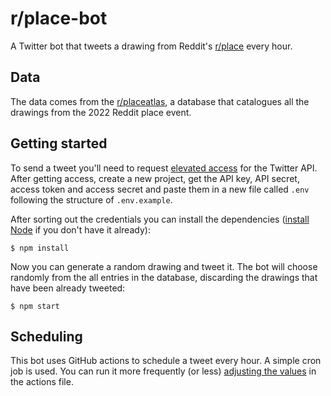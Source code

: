 # r/place-bot

A Twitter bot that tweets a drawing from Reddit's [r/place](https://www.reddit.com/r/place/) every hour.

## Data

The data comes from the [r/placeatlas](https://github.com/placeAtlas/atlas), a database that catalogues all the drawings from the 2022 Reddit place event.

## Getting started

To send a tweet you'll need to request [elevated access](https://developer.twitter.com/en/portal/products/elevated) for the Twitter API. After getting access, create a new project, get the API key, API secret, access token and access secret and paste them in a new file called `.env` following the structure of `.env.example`.

After sorting out the credentials you can install the dependencies ([install Node](https://nodejs.org/en/download/) if you don't have it already):

```
$ npm install
```

Now you can generate a random drawing and tweet it. The bot will choose randomly from the all entries in the database, discarding the drawings that have been already tweeted:

```
$ npm start
```

## Scheduling

This bot uses GitHub actions to schedule a tweet every hour. A simple cron job is used. You can run it more frequently (or less) [adjusting the values](https://github.com/martgnz/r-place-bot/blob/main/.github/workflows/tweet.yml) in the actions file.
